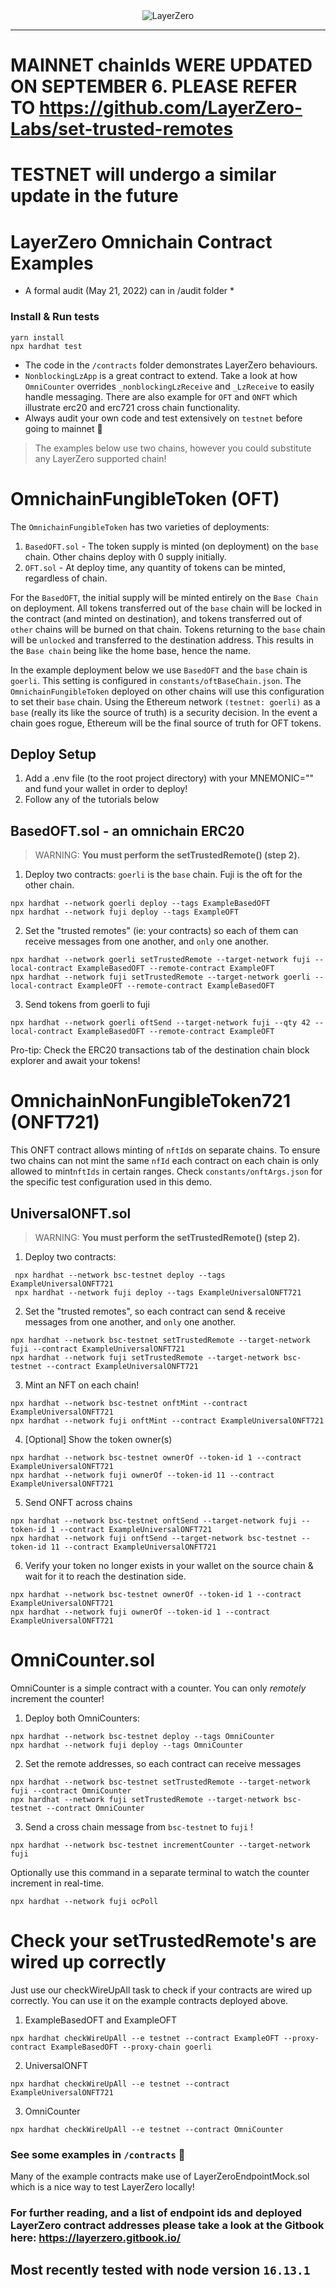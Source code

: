 <div align="center">
    <img alt="LayerZero" src="resources/LayerZeroLogo.png"/>
</div>

---

# MAINNET chainIds WERE UPDATED ON SEPTEMBER 6. PLEASE REFER TO https://github.com/LayerZero-Labs/set-trusted-remotes 

# TESTNET will undergo a similar update in the future


# LayerZero Omnichain Contract Examples

* A formal audit (May 21, 2022) can in /audit folder *

 ### Install & Run tests
```shell
yarn install
npx hardhat test 
```

* The code in the `/contracts` folder demonstrates LayerZero behaviours.
* `NonblockingLzApp` is a great contract to extend. Take a look at how `OmniCounter` overrides `_nonblockingLzReceive` and `_LzReceive` to easily handle messaging. There are also example for `OFT` and `ONFT` which illustrate erc20 and erc721 cross chain functionality.
* Always audit your own code and test extensively on `testnet` before going to mainnet 🙏

> The examples below use two chains, however you could substitute any LayerZero supported chain! 

# OmnichainFungibleToken (OFT)

The `OmnichainFungibleToken` has two varieties of deployments:
 1. `BasedOFT.sol` - The token supply is minted (on deployment) on the `base` chain. Other chains deploy with 0 supply initially. 
 2. `OFT.sol` - At deploy time, any quantity of tokens can be minted, regardless of chain.    

 For the `BasedOFT`, the initial supply will be minted entirely on the `Base Chain` on deployment. All tokens transferred out of the `base` chain will be locked in the contract (and minted on destination), and tokens transferred out of `other` chains will be burned on that chain. Tokens returning to the `base` chain will be `unlocked` and transferred to the destination address. This results in the `Base chain` being like the home base, hence the name.

In the example deployment below we use `BasedOFT` and the `base` chain is ```goerli```.
This setting is configured in ```constants/oftBaseChain.json```.
The `OmnichainFungibleToken` deployed on other chains will use this configuration to set their `base` chain.
Using the Ethereum network ```(testnet: goerli)``` as a `base` (really its like the source of truth) is a security decision.
In the event a chain goes rogue, Ethereum will be the final source of truth for OFT tokens.

## Deploy Setup
1. Add a .env file (to the root project directory) with your MNEMONIC="" and fund your wallet in order to deploy!
2. Follow any of the tutorials below

## BasedOFT.sol - an omnichain ERC20

> WARNING: **You must perform the setTrustedRemote() (step 2).**

1. Deploy two contracts:  ```goerli``` is the `base` chain. Fuji is the oft for the other chain.
```angular2html
npx hardhat --network goerli deploy --tags ExampleBasedOFT
npx hardhat --network fuji deploy --tags ExampleOFT
```
2. Set the "trusted remotes" (ie: your contracts) so each of them can receive messages from one another, and `only` one another.
```angular2html
npx hardhat --network goerli setTrustedRemote --target-network fuji --local-contract ExampleBasedOFT --remote-contract ExampleOFT
npx hardhat --network fuji setTrustedRemote --target-network goerli --local-contract ExampleOFT --remote-contract ExampleBasedOFT
```
3. Send tokens from goerli to fuji
```angular2html
npx hardhat --network goerli oftSend --target-network fuji --qty 42 --local-contract ExampleBasedOFT --remote-contract ExampleOFT
```
 Pro-tip: Check the ERC20 transactions tab of the destination chain block explorer and await your tokens!

# OmnichainNonFungibleToken721 (ONFT721)

This ONFT contract allows minting of `nftId`s on separate chains. To ensure two chains can not mint the same `nfId` each contract on each chain is only allowed to mint`nftIds` in certain ranges.
Check `constants/onftArgs.json` for the specific test configuration used in this demo.
## UniversalONFT.sol 

> WARNING: **You must perform the setTrustedRemote() (step 2).**

1. Deploy two contracts:
```angular2html
 npx hardhat --network bsc-testnet deploy --tags ExampleUniversalONFT721
 npx hardhat --network fuji deploy --tags ExampleUniversalONFT721
```
2. Set the "trusted remotes", so each contract can send & receive messages from one another, and `only` one another.
```angular2html
npx hardhat --network bsc-testnet setTrustedRemote --target-network fuji --contract ExampleUniversalONFT721
npx hardhat --network fuji setTrustedRemote --target-network bsc-testnet --contract ExampleUniversalONFT721
```
3. Mint an NFT on each chain!
```angular2html
npx hardhat --network bsc-testnet onftMint --contract ExampleUniversalONFT721
npx hardhat --network fuji onftMint --contract ExampleUniversalONFT721
```
4. [Optional] Show the token owner(s)
```angular2html
npx hardhat --network bsc-testnet ownerOf --token-id 1 --contract ExampleUniversalONFT721
npx hardhat --network fuji ownerOf --token-id 11 --contract ExampleUniversalONFT721
```
5. Send ONFT across chains
```angular2html
npx hardhat --network bsc-testnet onftSend --target-network fuji --token-id 1 --contract ExampleUniversalONFT721
npx hardhat --network fuji onftSend --target-network bsc-testnet --token-id 11 --contract ExampleUniversalONFT721 
```
6. Verify your token no longer exists in your wallet on the source chain & wait for it to reach the destination side.
```angular2html
npx hardhat --network bsc-testnet ownerOf --token-id 1 --contract ExampleUniversalONFT721
npx hardhat --network fuji ownerOf --token-id 1 --contract ExampleUniversalONFT721
```


# OmniCounter.sol

OmniCounter is a simple contract with a counter. You can only *remotely* increment the counter!

1. Deploy both OmniCounters:

```
npx hardhat --network bsc-testnet deploy --tags OmniCounter
npx hardhat --network fuji deploy --tags OmniCounter
````

2. Set the remote addresses, so each contract can receive messages
```angular2html
npx hardhat --network bsc-testnet setTrustedRemote --target-network fuji --contract OmniCounter
npx hardhat --network fuji setTrustedRemote --target-network bsc-testnet --contract OmniCounter
```
3. Send a cross chain message from `bsc-testnet` to `fuji` !
```angular2html
npx hardhat --network bsc-testnet incrementCounter --target-network fuji
```

Optionally use this command in a separate terminal to watch the counter increment in real-time.
```
npx hardhat --network fuji ocPoll    
```

# Check your setTrustedRemote's are wired up correctly
Just use our checkWireUpAll task to check if your contracts are wired up correctly. You can use it on the example contracts deployed above.
1) ExampleBasedOFT and ExampleOFT
```angular2html
npx hardhat checkWireUpAll --e testnet --contract ExampleOFT --proxy-contract ExampleBasedOFT --proxy-chain goerli
```
2) UniversalONFT
```angular2html
npx hardhat checkWireUpAll --e testnet --contract ExampleUniversalONFT721
```
3) OmniCounter
```angular2html
npx hardhat checkWireUpAll --e testnet --contract OmniCounter
```

### See some examples in `/contracts`  🙌

Many of the example contracts make use of LayerZeroEndpointMock.sol which is a nice way to test LayerZero locally!

### For further reading, and a list of endpoint ids and deployed LayerZero contract addresses please take a look at the Gitbook here: https://layerzero.gitbook.io/

## Most recently tested with node version `16.13.1` 

